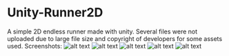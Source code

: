 # Unity-Runner2D
A simple 2D endless runner made with unity.
Several files were not uploaded due to large file size and copyright of developers for some assets used.
Screenshots:
![alt text](https://github.com/ue-an/Unity-Runner2D/blob/master/screenshots/runner_code.png?raw=true)
![alt text](https://github.com/ue-an/Unity-Runner2D/blob/master/screenshots/runner_home.png?raw=true)
![alt text](https://github.com/ue-an/Unity-Runner2D/blob/master/screenshots/runner_play.png?raw=true)
![alt text](https://github.com/ue-an/Unity-Runner2D/blob/master/screenshots/runner_shop.png?raw=true)
![alt text](https://github.com/ue-an/Unity-Runner2D/blob/master/screenshots/runner_gameOver.png?raw=true)
